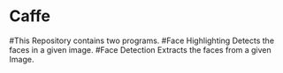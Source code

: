 # Caffe

#This Repository contains two programs. 
#Face Highlighting Detects the faces in a given image.
#Face Detection Extracts the faces from a given Image.
